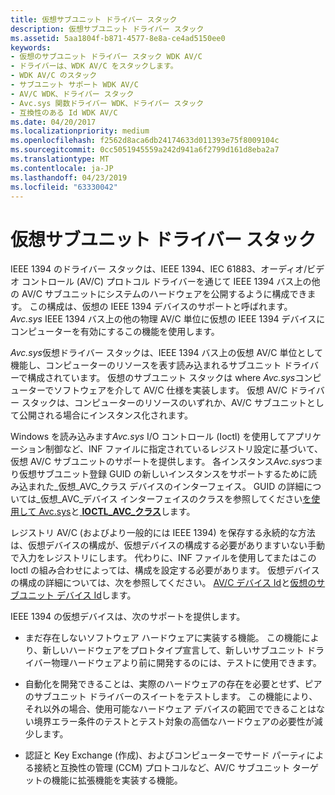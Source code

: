 ```yaml
---
title: 仮想サブユニット ドライバー スタック
description: 仮想サブユニット ドライバー スタック
ms.assetid: 5aa1804f-b871-4577-8e8a-ce4ad5150ee0
keywords:
- 仮想のサブユニット ドライバー スタック WDK AV/C
- ドライバーは、WDK AV/C をスタックします。
- WDK AV/C のスタック
- サブユニット サポート WDK AV/C
- AV/C WDK、ドライバー スタック
- Avc.sys 関数ドライバー WDK、ドライバー スタック
- 互換性のある Id WDK AV/C
ms.date: 04/20/2017
ms.localizationpriority: medium
ms.openlocfilehash: f2562d8aca6db24174633d011393e75f8009104c
ms.sourcegitcommit: 0cc5051945559a242d941a6f2799d161d8eba2a7
ms.translationtype: MT
ms.contentlocale: ja-JP
ms.lasthandoff: 04/23/2019
ms.locfileid: "63330042"
---
```

# <a name="virtual-subunit-driver-stack"></a>仮想サブユニット ドライバー スタック


IEEE 1394 のドライバー スタックは、IEEE 1394、IEC 61883、オーディオ/ビデオ コントロール (AV/C) プロトコル ドライバーを通じて IEEE 1394 バス上の他の AV/C サブユニットにシステムのハードウェアを公開するように構成できます。 この構成は、仮想の IEEE 1394 デバイスのサポートと呼ばれます。 *Avc.sys* IEEE 1394 バス上の他の物理 AV/C 単位に仮想の IEEE 1394 デバイスにコンピューターを有効にするこの機能を使用します。

*Avc.sys*仮想ドライバー スタックは、IEEE 1394 バス上の仮想 AV/C 単位として機能し、コンピューターのリソースを表す読み込まれるサブユニット ドライバーで構成されています。 仮想のサブユニット スタックは where *Avc.sys*コンピューターでソフトウェアを介して AV/C 仕様を実装します。 仮想 AV/C ドライバー スタックは、コンピューターのリソースのいずれか、AV/C サブユニットとして公開される場合にインスタンス化されます。

Windows を読み込みます*Avc.sys* I/O コントロール (Ioctl) を使用してアプリケーション制御など、INF ファイルに指定されているレジストリ設定に基づいて、仮想 AV/C サブユニットのサポートを提供します。 各インスタンス*Avc.sys*つまり仮想サブユニット登録 GUID の新しいインスタンスをサポートするために読み込まれた\_仮想\_AVC\_クラス デバイスのインターフェイス。 GUID の詳細については\_仮想\_AVC\_デバイス インターフェイスのクラスを参照してください[を使用して Avc.sys](using-avc-sys.md)と[ **IOCTL\_AVC\_クラス**](https://msdn.microsoft.com/library/windows/hardware/ff560789)します。

レジストリ AV/C (およびより一般的には IEEE 1394) を保存する永続的な方法は、仮想デバイスの構成が、仮想デバイスの構成する必要がありますいない手動で入力をレジストリにします。 代わりに、INF ファイルを使用してまたはこの Ioctl の組み合わせによっては、構成を設定する必要があります。 仮想デバイスの構成の詳細については、次を参照してください。 [AV/C デバイス Id](av-c-device-identifiers.md)と[仮想のサブユニット デバイス Id](virtual-subunit-device-identifiers.md)します。

IEEE 1394 の仮想デバイスは、次のサポートを提供します。

-   まだ存在しないソフトウェア ハードウェアに実装する機能。 この機能により、新しいハードウェアをプロトタイプ宣言して、新しいサブユニット ドライバー物理ハードウェアより前に開発するのには、テストに使用できます。

-   自動化を開発できることは、実際のハードウェアの存在を必要とせず、ピアのサブユニット ドライバーのスイートをテストします。 この機能により、それ以外の場合、使用可能なハードウェア デバイスの範囲でできることはない境界エラー条件のテストとテスト対象の高価なハードウェアの必要性が減少します。

-   認証と Key Exchange (作成)、およびコンピューターでサード パーティによる接続と互換性の管理 (CCM) プロトコルなど、AV/C サブユニット ターゲットの機能に拡張機能を実装する機能。

 

 




